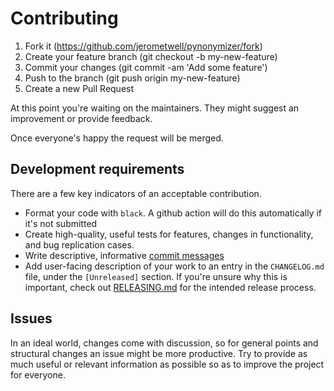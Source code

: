 # Contributing

1. Fork it (https://github.com/jerometwell/pynonymizer/fork)
2. Create your feature branch (git checkout -b my-new-feature)
3. Commit your changes (git commit -am 'Add some feature')
4. Push to the branch (git push origin my-new-feature)
5. Create a new Pull Request

At this point you're waiting on the maintainers. They might suggest an improvement or provide feedback.

Once everyone's happy the request will be merged.

## Development requirements

There are a few key indicators of an acceptable contribution. 

* Format your code with `black`. A github action will do this automatically if it's not submitted 
* Create high-quality, useful tests for features, changes in functionality, and bug replication cases.
* Write descriptive, informative [commit messages](http://tbaggery.com/2008/04/19/a-note-about-git-commit-messages.html)
* Add user-facing description of your work to an entry in the `CHANGELOG.md` file, under the `[Unreleased]` section. If you're unsure why this is important, check out [RELEASING.md](RELEASING.md) for the intended release process.

## Issues

In an ideal world, changes come with discussion, so for general points and structural changes an issue might be more productive.
Try to provide as much useful or relevant information as possible so as to improve the project for everyone.

